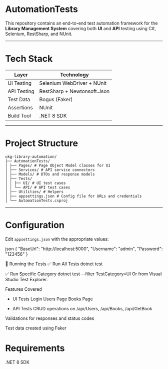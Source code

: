 ﻿# AutomationTests
This repository contains an end-to-end test automation framework for the **Library Management System** covering both **UI** and **API** testing using C#, Selenium, RestSharp, and NUnit.

---
# Tech Stack

| Layer      | Technology                 |
|------------|----------------------------|
| UI Testing | Selenium WebDriver + NUnit |
| API Testing| RestSharp + Newtonsoft.Json|
| Test Data  | Bogus (Faker)              |
| Assertions | NUnit                      |
| Build Tool | .NET 8 SDK                 |

---
# Project Structure
```
ukg-library-automation/
├── AutomationTests/
│ ├── Pages/ # Page Object Model classes for UI
│ ├── Services/ # API service connectors
│ ├── Models/ # DTOs and response models
│ ├── Tests/
│ │ ├── UI/ # UI test cases
│ │ └── API/ # API test cases
│ ├── Utilities/ # Helpers
│ ├── appsettings.json # Config file for URLs and credentials
│ └── AutomationTests.csproj
```
---
# Configuration

Edit `appsettings.json` with the appropriate values:

json
{
  "BaseUrl": "http://localhost:5000",
  "Username": "admin",
  "Password": "123456"
}

🚀 Running the Tests
✅ Run All Tests
dotnet test

✅ Run Specific Category
dotnet test --filter TestCategory=UI
Or from Visual Studio Test Explorer.

 Features Covered
 - UI Tests
    Login
    Users Page
    Books Page

 - API Tests
    CRUD operations on /api/Users, /api/Books, /api/GetBook

Validations for responses and status codes

Test data created using Faker

# Requirements
.NET 8 SDK
